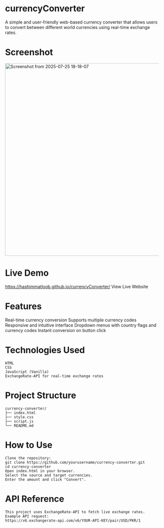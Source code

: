 # currencyConverter
A simple and user-friendly web-based currency converter that allows users to convert between different world currencies using real-time exchange rates.

# Screenshot
<img width="523" height="629" alt="Screenshot from 2025-07-25 18-18-07" src="https://github.com/user-attachments/assets/096ec153-c41d-475d-a0c4-d692c38e6e12" />

# Live Demo
https://hashimmatloob.github.io/currencyConverter/
View Live Website

# Features
  Real-time currency conversion
  Supports multiple currency codes
  Responsive and intuitive interface
  Dropdown menus with country flags and currency codes
  Instant conversion on button click
  
# Technologies Used
    HTML
    CSS
    JavaScript (Vanilla)
    ExchangeRate-API for real-time exchange rates
  
# Project Structure
    currency-converter/
    ├── index.html
    ├── style.css
    ├── script.js
    └── README.md

# How to Use
    Clone the repository:
    git clone https://github.com/yourusername/currency-converter.git
    cd currency-converter
    Open index.html in your browser.
    Select the source and target currencies.
    Enter the amount and click "Convert".

# API Reference
    This project uses ExchangeRate-API to fetch live exchange rates.
    Example API request:
    https://v6.exchangerate-api.com/v6/YOUR-API-KEY/pair/USD/PKR/1

